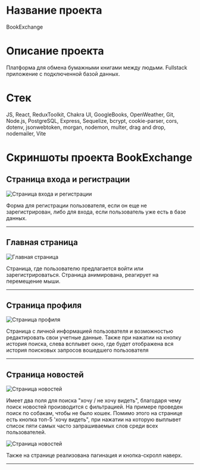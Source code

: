 # Название проекта

BookExchange

# Описание проекта

Платформа для обмена бумажными книгами между людьми. Fullstack приложение с подключенной базой данных.

# Стек

JS, React, ReduxToolkit, Chakra UI, GoogleBooks, OpenWeather, Git, Node.js, PostgreSQL, Express, Sequelize, bcrypt, cookie-parser, cors, dotenv, jsonwebtoken, morgan, nodemon, multer, drag and drop, nodemailer, Vite

# Скриншоты проекта BookExchange

## Страница входа и регистрации

![Страница входа и регистрации](images/Screenshot%202024-08-07%20123628.png)

Форма для регистрации пользователя, если он еще не зарегистрирован, либо для входа, если пользователь уже есть в базе данных.

---

## Главная страница

![Главная страница](./images/Screenshot%202024-08-07%20124542.png)

Страница, где пользователю предлагается войти или зарегистрироваться. Страница анимирована, реагирует на перемещение мыши.

---

## Страница профиля

![Страница профиля](images/Screenshot%202024-08-07%20123815.png)

Страница с личной информацией пользователя и возможностью редактировать свои учетные данные. Также при нажатии на кнопку история поиска, слева всплывет окно, где будет отображена вся история поисковых запросов вошедшего пользователя

---

## Страница новостей

![Страница новостей](images/Screenshot%202024-08-07%20124029.png)

Имеет два поля для поиска "хочу / не хочу видеть", благодаря чему поиск новостей производится с фильтрацией. На примере проведен поиск по собакам, чтобы не было кошек.
Помимо этого на странице есть кнопка топ-5 'хочу видеть", при нажатии на которую выплывет список пяти самых часто запрашиваемых слов среди всех пользователей.

![Страница новостей](images/Screenshot%202024-08-07%20124213.png)

Также на странице реализована пагинация и кнопка-скролл наверх.

---
